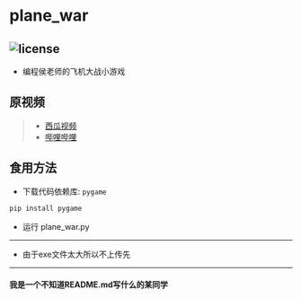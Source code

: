 # plane_war
![license](https://img.shields.io/badge/license-MIT-brightgreen
)
---
- 编程侯老师的飞机大战小游戏
## 原视频
> - [西瓜视频](https://www.ixigua.com/7182458774987211297?series_flow=1&logTag=7cff01becaab41e30793)
> - [哔哩哔哩](https://www.bilibili.com/video/BV1s8411J7Li/?spm_id_from=333.788.recommend_more_video.0)
## 食用方法
- 下载代码依赖库: `pygame`
 ```python
pip install pygame
```
- 运行 plane_war.py
***
- 由于exe文件太大所以不上传先
***
#### 我是一个不知道README.md写什么的某同学
